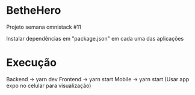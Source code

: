# BetheHero
Projeto semana omnistack #11

Instalar dependências em "package.json" em cada uma das aplicações

# Execução
Backend -> yarn dev
Frontend -> yarn start
Mobile -> yarn start (Usar app expo no celular para visualização)
